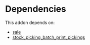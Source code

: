 # Dependencies

This addon depends on:

- [sale](https://github.com/bringout/oca-ocb-sale/tree/3531a720906f8e17d5fa4dafe32471b2aada3721/odoo-bringout-oca-ocb-sale)
- [stock_picking_batch_print_pickings](https://github.com/bringout/oca-workflow-process)
